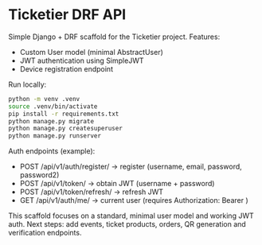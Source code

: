 # Ticketier DRF API

Simple Django + DRF scaffold for the Ticketier project. Features:

- Custom User model (minimal AbstractUser)
- JWT authentication using SimpleJWT
- Device registration endpoint

Run locally:

```bash
python -m venv .venv
source .venv/bin/activate
pip install -r requirements.txt
python manage.py migrate
python manage.py createsuperuser
python manage.py runserver
```

Auth endpoints (example):

- POST /api/v1/auth/register/  -> register (username, email, password, password2)
- POST /api/v1/token/ -> obtain JWT (username + password)
- POST /api/v1/token/refresh/ -> refresh JWT
- GET  /api/v1/auth/me/ -> current user (requires Authorization: Bearer <token>)

This scaffold focuses on a standard, minimal user model and working JWT auth. Next steps: add events, ticket products, orders, QR generation and verification endpoints.
